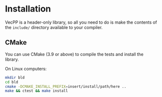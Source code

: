 # Installation

VecPP is a header-only library, so all you need to do is make the contents 
of the `include/` directory available to your compiler.

## CMake

You can use CMake (3.9 or above) to compile the tests and install the library.

On Linux computers:
```bash
mkdir bld
cd bld
cmake -DCMAKE_INSTALL_PREFIX=insert/install/path/here ..
make && ctest && make install
```